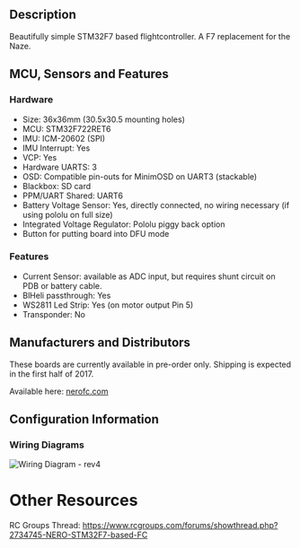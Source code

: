 
## Description

Beautifully simple STM32F7 based flightcontroller. A F7 replacement for the Naze.

## MCU, Sensors and Features

### Hardware
  - Size: 36x36mm (30.5x30.5 mounting holes)  
  - MCU: STM32F722RET6
  - IMU: ICM-20602 (SPI) 
  - IMU Interrupt: Yes
  - VCP: Yes
  - Hardware UARTS: 3 
  - OSD: Compatible pin-outs for MinimOSD on UART3 (stackable) 
  - Blackbox: SD card 
  - PPM/UART Shared: UART6
  - Battery Voltage Sensor: Yes, directly connected, no wiring necessary (if using pololu on full size)
  - Integrated Voltage Regulator: Pololu piggy back option 
  - Button for putting board into DFU mode

### Features
  - Current Sensor: available as ADC input, but requires shunt circuit on PDB or battery cable.
  - BlHeli passthrough: Yes 
  - WS2811 Led Strip: Yes (on motor output Pin 5)
  - Transponder: No

## Manufacturers and Distributors

These boards are currently available in pre-order only. Shipping is expected in the first half of 2017.  

Available here: [nerofc.com](https://nerofc.com)

## Configuration Information

### Wiring Diagrams
![Wiring Diagram - rev4](https://raw.githubusercontent.com/wiki/betaflight/betaflight/images/boards/nero/nero-rev1-wiring.png)

# Other Resources

RC Groups Thread: https://www.rcgroups.com/forums/showthread.php?2734745-NERO-STM32F7-based-FC